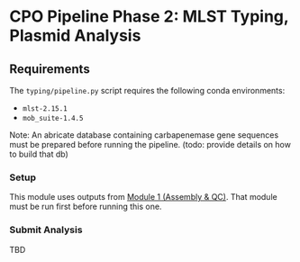 # CPO Pipeline Phase 2: MLST Typing, Plasmid Analysis

## Requirements

The `typing/pipeline.py` script requires the following conda environments:

 - `mlst-2.15.1`
 - `mob_suite-1.4.5`


Note: An abricate database containing carbapenemase gene sequences must be prepared before running the pipeline. (todo: provide details on how to build that db)

### Setup

This module uses outputs from [Module 1 (Assembly & QC)](https://github.com/Public-Health-Bioinformatics/cpo-pipeline/tree/master/cpo_pipeline/assembly). That module must be run first before running this one.

### Submit Analysis

TBD
